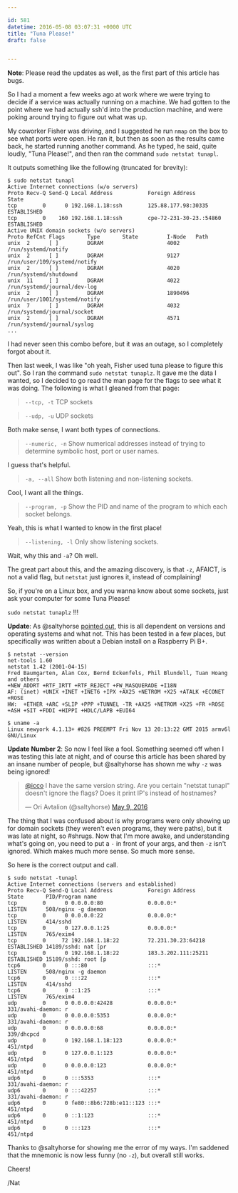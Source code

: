 ```yaml
---

id: 581
datetime: 2016-05-08 03:07:31 +0000 UTC
title: "Tuna Please!"
draft: false


---
```


**Note**: Please read the updates as well, as the first part of this article has bugs.

So I had a moment a few weeks ago at work where we were trying to decide if a service was actually running on a machine. We had gotten to the point where we had actually ssh'd into the production machine, and were poking around trying to figure out what was up.

My coworker Fisher was driving, and I suggested he run `nmap` on the box to see what ports were open. He ran it, but then as soon as the results came back, he started running another command. As he typed, he said, quite loudly, "Tuna Please!", and then ran the command `sudo netstat tunapl`.

It outputs something like the following (truncated for brevity):

```shell
$ sudo netstat tunapl
Active Internet connections (w/o servers)
Proto Recv-Q Send-Q Local Address           Foreign Address         State
tcp        0      0 192.168.1.18:ssh        125.88.177.98:30335     ESTABLISHED
tcp        0    160 192.168.1.18:ssh        cpe-72-231-30-23.:54860 ESTABLISHED
Active UNIX domain sockets (w/o servers)
Proto RefCnt Flags       Type       State         I-Node   Path
unix  2      [ ]         DGRAM                    4002     /run/systemd/notify
unix  2      [ ]         DGRAM                    9127     /run/user/109/systemd/notify
unix  2      [ ]         DGRAM                    4020     /run/systemd/shutdownd
unix  11     [ ]         DGRAM                    4022     /run/systemd/journal/dev-log
unix  2      [ ]         DGRAM                    1890496  /run/user/1001/systemd/notify
unix  7      [ ]         DGRAM                    4032     /run/systemd/journal/socket
unix  2      [ ]         DGRAM                    4571     /run/systemd/journal/syslog
...
```

I had never seen this combo before, but it was an outage, so I completely forgot about it. 

Then last week, I was like "oh yeah, Fisher used tuna please to figure this out". So I ran the command `sudo netstat tunaplz`. It gave me the data I wanted, so I decided to go read the man page for the flags to see what it was doing. The following is what I gleaned from that page:

 > `--tcp, -t` TCP sockets

 > `--udp, -u` UDP sockets

Both make sense, I want both types of connections.

 > `--numeric, -n` Show numerical addresses instead of trying to determine symbolic host, port or user names.

I guess that's helpful.

 > `-a, --all` Show both listening and non-listening sockets.

Cool, I want all the things.

 > `--program, -p` Show the PID and name of the program to which each socket belongs.

Yeah, this is what I wanted to know in the first place!

 > `--listening, -l` Only show listening sockets.

Wait, why this and `-a`? Oh well.

The great part about this, and the amazing discovery, is that `-z`, AFAICT, is not a valid flag, but `netstat` just ignores it, instead of complaining!

So, if you're on a Linux box, and you wanna know about some sockets, just ask your computer for some Tuna Please!

`sudo netstat tunaplz` !!!

**Update**: As @saltyhorse [pointed out](https://twitter.com/saltyhorse/status/729296565983121409), this is all dependent on versions and operating systems and what not. This has been tested in a few places, but specifically was written about a Debian install on a Raspberry Pi B+.

```shell
$ netstat --version
net-tools 1.60
netstat 1.42 (2001-04-15)
Fred Baumgarten, Alan Cox, Bernd Eckenfels, Phil Blundell, Tuan Hoang and others
+NEW_ADDRT +RTF_IRTT +RTF_REJECT +FW_MASQUERADE +I18N
AF: (inet) +UNIX +INET +INET6 +IPX +AX25 +NETROM +X25 +ATALK +ECONET +ROSE
HW:  +ETHER +ARC +SLIP +PPP +TUNNEL -TR +AX25 +NETROM +X25 +FR +ROSE +ASH +SIT +FDDI +HIPPI +HDLC/LAPB +EUI64

$ uname -a
Linux newyork 4.1.13+ #826 PREEMPT Fri Nov 13 20:13:22 GMT 2015 armv6l GNU/Linux
```


**Update Number 2**: So now I feel like a fool. Something seemed off when I was testing this late at night, and of course this article has been shared by an insane number of people, but @saltyhorse has shown me why `-z` was being ignored!

<blockquote class="twitter-tweet" data-conversation="none" data-lang="en"><p lang="en" dir="ltr"><a href="https://twitter.com/icco">@icco</a> I have the same version string. Are you certain &quot;netstat tunapl&quot; doesn&#39;t ignore the flags? Does it print IP&#39;s instead of hostnames?</p>&mdash; Ori Avtalion (@saltyhorse) <a href="https://twitter.com/saltyhorse/status/729570333762686976">May 9, 2016</a></blockquote>
<script async src="//platform.twitter.com/widgets.js" charset="utf-8"></script>

The thing that I was confused about is why programs were only showing up for domain sockets (they weren't even programs, they were paths), but it was late at night, so #shrugs. Now that I'm more awake, and understanding what's going on, you need to put a `-` in front of your args, and then `-z` isn't ignored. Which makes much more sense. So much more sense.

So here is the correct output and call.

```shell
$ sudo netstat -tunapl
Active Internet connections (servers and established)
Proto Recv-Q Send-Q Local Address           Foreign Address         State       PID/Program name
tcp        0      0 0.0.0.0:80              0.0.0.0:*               LISTEN      508/nginx -g daemon
tcp        0      0 0.0.0.0:22              0.0.0.0:*               LISTEN      414/sshd
tcp        0      0 127.0.0.1:25            0.0.0.0:*               LISTEN      765/exim4
tcp        0     72 192.168.1.18:22         72.231.30.23:64218      ESTABLISHED 14189/sshd: nat [pr
tcp        0      0 192.168.1.18:22         183.3.202.111:25211     ESTABLISHED 15189/sshd: root [p
tcp6       0      0 :::80                   :::*                    LISTEN      508/nginx -g daemon
tcp6       0      0 :::22                   :::*                    LISTEN      414/sshd
tcp6       0      0 ::1:25                  :::*                    LISTEN      765/exim4
udp        0      0 0.0.0.0:42428           0.0.0.0:*                           331/avahi-daemon: r
udp        0      0 0.0.0.0:5353            0.0.0.0:*                           331/avahi-daemon: r
udp        0      0 0.0.0.0:68              0.0.0.0:*                           339/dhcpcd
udp        0      0 192.168.1.18:123        0.0.0.0:*                           451/ntpd
udp        0      0 127.0.0.1:123           0.0.0.0:*                           451/ntpd
udp        0      0 0.0.0.0:123             0.0.0.0:*                           451/ntpd
udp6       0      0 :::5353                 :::*                                331/avahi-daemon: r
udp6       0      0 :::42257                :::*                                331/avahi-daemon: r
udp6       0      0 fe80::8b6:728b:e11::123 :::*                                451/ntpd
udp6       0      0 ::1:123                 :::*                                451/ntpd
udp6       0      0 :::123                  :::*                                451/ntpd
```

Thanks to @saltyhorse for showing me the error of my ways. I'm saddened that the mnemonic is now less funny (no `-z`), but overall still works.


Cheers!

/Nat

